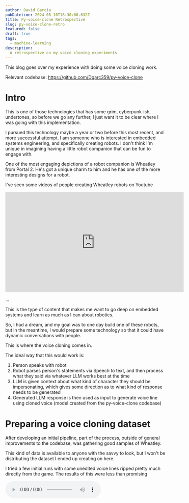 ```yaml
---
author: David Garcia
pubDatetime: 2024-08-10T18:30:00.632Z
title: Py-voice-clone Retrospective
slug: py-voice-clone-retro
featured: false
draft: true
tags:
  - machine-learning
description:
  A retrospective on my voice cloning experiments
---
```


This blog goes over my experience with doing some voice cloning work.

Relevant codebase: https://github.com/Dgarc359/py-voice-clone

# Intro
This is one of those technologies that has some grim, cyberpunk-ish, undertones, so before we
go any further, I just want it to be clear where I was going with this implementation.

I pursued this technology maybe a year or two before this most recent, and more successful
attempt. I am someone who is interested in embedded systems engineering, and specifically
creating robots. I don't think I'm unique in imagining having a little robot
companion that can be fun to engage with.

One of the most engaging depictions of a robot companion is Wheatley from Portal 2.
He's got a unique charm to him and he has one of the more interesting designs
for a robot.

I've seen some videos of people creating Wheatley robots on Youtube

<iframe width="560" height="315" src="https://www.youtube.com/embed/OEn9hZ-Tw1E" title="YouTube video player" frameborder="0" allow="accelerometer; autoplay; clipboard-write; encrypted-media; gyroscope; picture-in-picture; web-share" referrerpolicy="strict-origin-when-cross-origin" allowfullscreen></iframe>

...

This is the type of content that makes me want to go deep on embedded systems and
learn as much as I can about robotics.

So, I had a dream, and my goal was to one day build one of these robots, but in the
meantime, I would prepare some technology so that it could have dynamic
conversations with people.

This is where the voice cloning comes in.

The ideal way that this would work is:
1. Person speaks with robot
2. Robot parses person's statements via Speech to text, and then process what they
said via whatever LLM works best at the time
3. LLM is given context about what kind of character they should be impersonating,
which gives some direction as to what kind of response needs to be generated
4. Generated LLM response is then used as input to generate voice line using cloned voice
(model created from the py-voice-clone codebase)

# Preparing a voice cloning dataset
After developing an initial pipeline, part of the process, outside of general improvements
to the codebase, was gathering good samples of Wheatley.

This kind of data is available to anyone with the savvy to look, but I won't be
distributing the dataset I ended up creating on here.

I tried a few initial runs with some unedited voice lines ripped pretty much
directly from the game. The results of this were less than promising

<audio controls>
  <source src="/assets/audio/output-01.wav" />
</audio>
